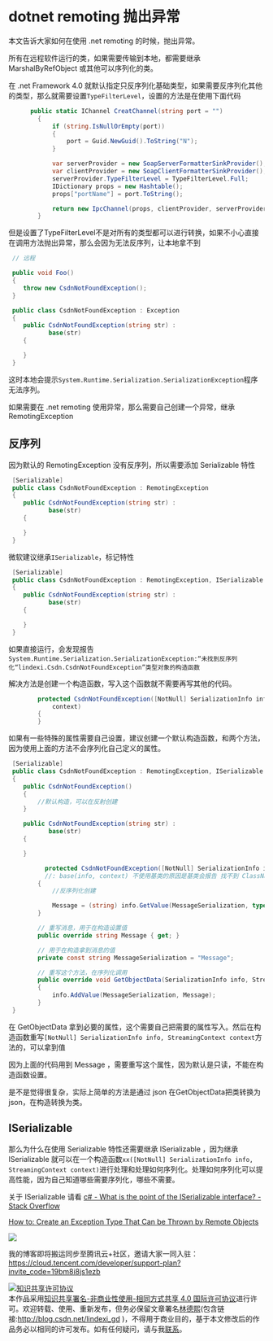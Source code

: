 # dotnet remoting 抛出异常

本文告诉大家如何在使用 .net remoting 的时候，抛出异常。

<!--more-->
<!-- CreateTime:2019/9/24 15:39:50 -->

<!-- 标签：.net remoting,rpc,wpf -->

<div id="toc"></div>

所有在远程软件运行的类，如果需要传输到本地，都需要继承 MarshalByRefObject 或其他可以序列化的类。

在 .net Framework 4.0 就默认指定只反序列化基础类型，如果需要反序列化其他的类型，那么就需要设置`TypeFilterLevel`，设置的方法是在使用下面代码

```csharp
      public static IChannel CreatChannel(string port = "")
        {
            if (string.IsNullOrEmpty(port))
            {
                port = Guid.NewGuid().ToString("N");
            }

            var serverProvider = new SoapServerFormatterSinkProvider();
            var clientProvider = new SoapClientFormatterSinkProvider();
            serverProvider.TypeFilterLevel = TypeFilterLevel.Full;
            IDictionary props = new Hashtable();
            props["portName"] = port.ToString();

            return new IpcChannel(props, clientProvider, serverProvider);
        }
```

但是设置了TypeFilterLevel不是对所有的类型都可以进行转换，如果不小心直接在调用方法抛出异常，那么会因为无法反序列，让本地拿不到

```csharp
 // 远程

 public void Foo()
 {
 	throw new CsdnNotFoundException();
 }

 public class CsdnNotFoundException : Exception
 {
 	public CsdnNotFoundException(string str) :
 	       base(str)
 	{

 	}       
 }
```

这时本地会提示`System.Runtime.Serialization.SerializationException`程序无法序列。

如果需要在 .net remoting 使用异常，那么需要自己创建一个异常，继承 RemotingException

## 反序列

因为默认的 RemotingException 没有反序列，所以需要添加 Serializable 特性

```csharp
 [Serializable]
 public class CsdnNotFoundException : RemotingException
 {
 	public CsdnNotFoundException(string str) :
 	       base(str)
 	{

 	}       
 }
```

微软建议继承`ISerializable`，标记特性

```csharp
 [Serializable]
 public class CsdnNotFoundException : RemotingException, ISerializable
 {
 	public CsdnNotFoundException(string str) :
 	       base(str)
 	{

 	}       
 }
```

如果直接运行，会发现报告`System.Runtime.Serialization.SerializationException:“未找到反序列化“lindexi.Csdn.CsdnNotFoundException”类型对象的构造函数`

解决方法是创建一个构造函数，写入这个函数就不需要再写其他的代码。

```csharp
        protected CsdnNotFoundException([NotNull] SerializationInfo info, StreamingContext context) : base(info,
            context)
        {
        }
```

如果有一些特殊的属性需要自己设置，建议创建一个默认构造函数，和两个方法，因为使用上面的方法不会序列化自己定义的属性。

```csharp
 [Serializable]
 public class CsdnNotFoundException : RemotingException, ISerializable
 {
    public CsdnNotFoundException()
    {
    	//默认构造，可以在反射创建
    }

 	public CsdnNotFoundException(string str) :
 	       base(str)
 	{

 	}      

 	      protected CsdnNotFoundException([NotNull] SerializationInfo info, StreamingContext context) 
 	      //: base(info, context) 不使用基类的原因是基类会报告 找不到 ClassName 和其他很多的坑
        {
            //反序列化创建

            Message = (string) info.GetValue(MessageSerialization, typeof(string));
        } 

        // 重写消息，用于在构造设置值
        public override string Message { get; }

        // 用于在构造拿到消息的值
        private const string MessageSerialization = "Message";

        // 重写这个方法，在序列化调用
        public override void GetObjectData(SerializationInfo info, StreamingContext context)
        {
            info.AddValue(MessageSerialization, Message);
        }
 }
```

在 GetObjectData 拿到必要的属性，这个需要自己把需要的属性写入。然后在构造函数重写`[NotNull] SerializationInfo info, StreamingContext context`方法的，可以拿到值

因为上面的代码用到 Message ，需要重写这个属性，因为默认是只读，不能在构造函数设置。

是不是觉得很复杂，实际上简单的方法是通过 json 在GetObjectData把类转换为json，在构造转换为类。

## ISerializable

那么为什么在使用 Serializable 特性还需要继承 ISerializable ，因为继承 ISerializable 就可以在一个构造函数`xx([NotNull] SerializationInfo info, StreamingContext context)`进行处理和处理如何序列化。处理如何序列化可以提高性能，因为自己知道哪些需要序列化，哪些不需要。

关于 ISerializable 请看 [c# - What is the point of the ISerializable interface? - Stack Overflow](https://stackoverflow.com/questions/810974/what-is-the-point-of-the-iserializable-interface )

[How to: Create an Exception Type That Can be Thrown by Remote Objects](https://msdn.microsoft.com/en-us/library/s9fyb186(v=vs.100).aspx )

![](https://i.loli.net/2018/04/08/5ac9ffb44217b.jpg)

我的博客即将搬运同步至腾讯云+社区，邀请大家一同入驻：https://cloud.tencent.com/developer/support-plan?invite_code=19bm8i8js1ezb

<a rel="license" href="http://creativecommons.org/licenses/by-nc-sa/4.0/"><img alt="知识共享许可协议" style="border-width:0" src="https://licensebuttons.net/l/by-nc-sa/4.0/88x31.png" /></a><br />本作品采用<a rel="license" href="http://creativecommons.org/licenses/by-nc-sa/4.0/">知识共享署名-非商业性使用-相同方式共享 4.0 国际许可协议</a>进行许可。欢迎转载、使用、重新发布，但务必保留文章署名[林德熙](http://blog.csdn.net/lindexi_gd)(包含链接:http://blog.csdn.net/lindexi_gd )，不得用于商业目的，基于本文修改后的作品务必以相同的许可发布。如有任何疑问，请与我[联系](mailto:lindexi_gd@163.com)。
